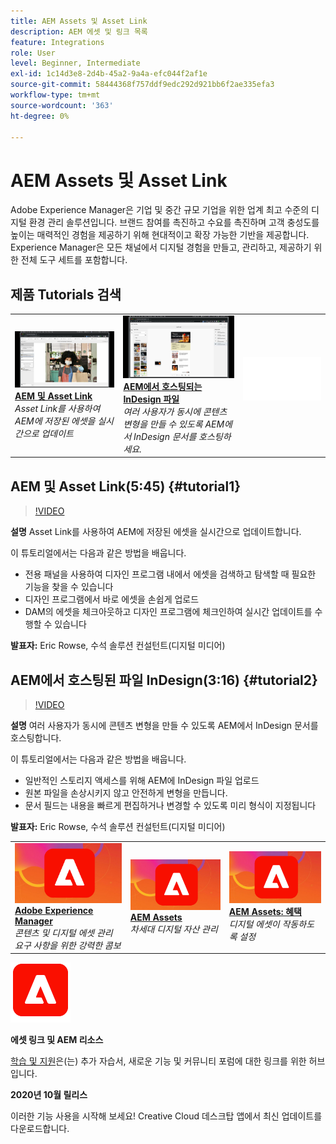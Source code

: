 ```yaml
---
title: AEM Assets 및 Asset Link
description: AEM 에셋 및 링크 목록
feature: Integrations
role: User
level: Beginner, Intermediate
exl-id: 1c14d3e8-2d4b-45a2-9a4a-efc044f2af1e
source-git-commit: 58444368f757ddf9edc292d921bb6f2ae335efa3
workflow-type: tm+mt
source-wordcount: '363'
ht-degree: 0%

---
```


# AEM Assets 및 Asset Link

Adobe Experience Manager은 기업 및 중간 규모 기업을 위한 업계 최고 수준의 디지털 환경 관리 솔루션입니다. 브랜드 참여를 촉진하고 수요를 촉진하며 고객 충성도를 높이는 매력적인 경험을 제공하기 위해 현대적이고 확장 가능한 기반을 제공합니다. Experience Manager은 모든 채널에서 디지털 경험을 만들고, 관리하고, 제공하기 위한 전체 도구 세트를 포함합니다.

## 제품 Tutorials 검색

<table style="table-layout:fixed">
<tr>
 <td>
   <a href="aem.md#tutorial1">
      <img alt="AEM 및 Asset Link" src="../assets/aem_assetlink_rowse_thumbnail.jpg" />
   </a>
    <div>
   <a href="aem.md#tutorial1"><strong>AEM 및 Asset Link</strong></a>
    </div>
    <em>Asset Link를 사용하여 AEM에 저장된 에셋을 실시간으로 업데이트</em>
    <br>
  </td>
   <td>
   <a href="aem.md#tutorial2">
      <img alt="AEM에서 호스팅되는 InDesign 파일" src="../assets/InDesign-Files-Hosten-in-AEM.jpg" />
   </a>
    <div>
   <a href="aem.md#tutorial2"><strong>AEM에서 호스팅되는 InDesign 파일</strong></a>
    </div>
    <em>여러 사용자가 동시에 콘텐츠 변형을 만들 수 있도록 AEM에서 InDesign 문서를 호스팅하세요.</em>
    <br>
  </td>
  <td>
    <img alt="스페이서" src="../assets/Whitespacer.png" />
    <div>
    <br>
  </td>
</tr>
</table>

## AEM 및 Asset Link(5:45) {#tutorial1}

>[!VIDEO](https://video.tv.adobe.com/v/326828?hidetitle=true)

**설명**
Asset Link를 사용하여 AEM에 저장된 에셋을 실시간으로 업데이트합니다.

이 튜토리얼에서는 다음과 같은 방법을 배웁니다.
* 전용 패널을 사용하여 디자인 프로그램 내에서 에셋을 검색하고 탐색할 때 필요한 기능을 찾을 수 있습니다
* 디자인 프로그램에서 바로 에셋을 손쉽게 업로드
* DAM의 에셋을 체크아웃하고 디자인 프로그램에 체크인하여 실시간 업데이트를 수행할 수 있습니다

**발표자:**
Eric Rowse, 수석 솔루션 컨설턴트(디지털 미디어)

## AEM에서 호스팅된 파일 InDesign(3:16) {#tutorial2}

>[!VIDEO](https://video.tv.adobe.com/v/326829?hidetitle=true)

**설명**
여러 사용자가 동시에 콘텐츠 변형을 만들 수 있도록 AEM에서 InDesign 문서를 호스팅합니다.

이 튜토리얼에서는 다음과 같은 방법을 배웁니다.
* 일반적인 스토리지 액세스를 위해 AEM에 InDesign 파일 업로드
* 원본 파일을 손상시키지 않고 안전하게 변형을 만듭니다.
* 문서 필드는 내용을 빠르게 편집하거나 변경할 수 있도록 미리 형식이 지정됩니다

**발표자:**
Eric Rowse, 수석 솔루션 컨설턴트(디지털 미디어)

<table style="table-layout:fixed">
<tr>
 <td>
   <a href="https://www.adobe.com/marketing/experience-manager.html">
      <img alt="Adobe Experience Manager" src="../assets/AEM_Thumbnail.jpg" />
   </a>
    <div>
   <a href="https://www.adobe.com/marketing/experience-manager.html"><strong>Adobe Experience Manager</strong></a>
    </div>
    <em>콘텐츠 및 디지털 에셋 관리 요구 사항을 위한 강력한 콤보</em>
    <br>
  </td>
  <td>
   <a href="https://www.adobe.com/marketing/experience-manager-assets.html">
      <img alt="InDesign Server: 파트너 찾기" src="../assets/AEM_Thumbnail.jpg" />
   </a>
    <div>
   <a href="https://www.adobe.com/marketing/experience-manager-assets.html"><strong>AEM Assets</strong></a>
    </div>
    <em>차세대 디지털 자산 관리</em>
    <br>
  </td>
  <td>
   <a href="https://www.adobe.com/marketing/experience-manager-assets/benefits.html">
      <img alt="InDesign Server: 파트너 찾기" src="../assets/AEM_Thumbnail.jpg" />
   </a>
    <div>
   <a href="https://www.adobe.com/marketing/experience-manager-assets/benefits.html"><strong>AEM Assets: 혜택</strong></a>
    </div>
    <em>디지털 에셋이 작동하도록 설정</em>
    <br>
  </td>
</tr>
</table>

![AEM 로고](../assets/aem_appicon_noshadow_96.png)

**에셋 링크 및 AEM 리소스**

[학습 및 지원](https://helpx.adobe.com/support/experience-manager.html)은(는) 추가 자습서, 새로운 기능 및 커뮤니티 포럼에 대한 링크를 위한 허브입니다.

**2020년 10월 릴리스**

이러한 기능 사용을 시작해 보세요! Creative Cloud 데스크탑 앱에서 최신 업데이트를 다운로드합니다.
